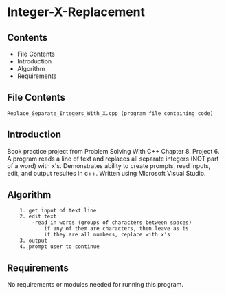 # Integer-X-Replacement

Contents
---------------------
* File Contents
* Introduction
* Algorithm
* Requirements

## File Contents
	
	Replace_Separate_Integers_With_X.cpp (program file containing code)

## Introduction
Book practice project from Problem Solving With C++ Chapter 8. Project 6.
A program reads a line of text and replaces all separate integers (NOT part of a word) with x's. Demonstrates ability to create prompts, read inputs, edit, and output resultes in c++.
Written using Microsoft Visual Studio. 

## Algorithm

		1. get input of text line
		2. edit text
			-read in words (groups of characters between spaces)
				if any of them are characters, then leave as is
				if they are all numbers, replace with x's
		3. output
		4. prompt user to continue

## Requirements
No requirements or modules needed for running this program. 
